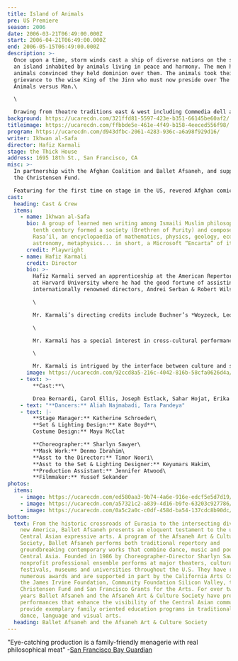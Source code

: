 ```yaml
---
title: Island of Animals
pre: US Premiere
season: 2006
date: 2006-03-21T06:49:00.000Z
start: 2006-04-21T06:49:00.000Z
end: 2006-05-15T06:49:00.000Z
description: >-
  Once upon a time, storm winds cast a ship of diverse nations on the shore of
  an island inhabited by animals living in peace and harmony. The men hunted the
  animals convinced they held dominion over them. The animals took their
  grievance to the wise King of the Jinn who must now preside over The Case of
  Animals versus Man.\

  \

  Drawing from theatre traditions east & west including Commedia dell arte, vaudeville, Khayal (the art of shadow puppetry evolved at Muslim court entertainments), and featuring world music, Island of Animals promises to be an entertaining performance of cross-cultural dimensions. The writing emulates the famous Sanskrit tales of Bidpai, Kalila wa Dimna and anticipates Attar’s Conference of the Birds by at least one hundred years; the Ikhwan al-Safa’s *Island of Animals* is an enlightening discovery of classical Muslim literature.
background: https://ucarecdn.com/321ffd81-5597-423e-b351-66145be60af2/
titleimage: https://ucarecdn.com/ffbbde5e-461e-4f49-b158-4eeced556f98/
program: https://ucarecdn.com/d943dfbc-2061-4283-936c-a6a98f929d16/
writer: Ikhwan al-Safa
director: Hafiz Karmali
stage: the Thick House
address: 1695 18th St., San Francisco, CA
misc: >-
  In partnership with the Afghan Coalition and Ballet Afsaneh, and support from
  the Christensen Fund.

  Featuring for the first time on stage in the US, revered Afghan comic, Azizullah Hadaf
cast:
  heading: Cast & Crew
  items:
    - name: Ikhwan al-Safa
      bio: A group of learned men writing among Ismaili Muslim philosophers of the
        tenth century formed a society (Brethren of Purity) and composed the
        Rasa’il, an encyclopaedia of mathematics, physics, geology, ecology,
        astronomy, metaphysics... in short, a Microsoft “Encarta” of its time.
      credit: Playwright
    - name: Hafiz Karmali
      credit: Director
      bio: >-
        Hafiz Karmali served an apprenticeship at the American Repertory Theatre
        at Harvard University where he had the good fortune of assisting
        internationally renowned directors, Andrei Serban & Robert Wilson.\

        \

        Mr. Karmali’s directing credits include Buchner’s *Woyzeck, Leonce & Lena*; Garcia Lorca’s *The Shoemaker’s Prodigious Wife* (Festival Avignon-Off, France); Attar’s *Conference of the Birds*(Ismaili Centre, London); Carlo Gozzi’s *Love of Three Oranges & Raven*(Montreal); Ikhwan al-Safa’s *Island of Animals* (Ismaili Centre, London); *Jamatkhanas: A Journey I & II*(video documentaries on Islamic Architecture); *Caravane de la Paix* (UNESCO, Paris).\

        \

        Mr. Karmali has a special interest in cross-cultural performances with a view to showcasing indigenous performing arts of the Islamic world. To this end, he has directed *Azaan*– a court entertainment in collaboration with performers from Ismaili communities in London and Tajikistan (Guest of Honour: His Highness the Aga Khan);*Rumi x 7*–*Tales from the Mathnavi* sponsored by the EEC with an acting company in Uzbekistan;*Water for Life*, AKF London, in collaboration with a dance company from Gujarat (Guest of Honour: Princess Zahra Aga Khan); and with folk artists of Karimabad, Hunza,*Legend of the Baltit Fort*– a dance-theatre programme sponsored by the Aga Khan Trust for Culture (AKTC), hosted by His Highness and Prince Amyn.\

        \

        Mr. Karmali is intrigued by the interface between culture and social development as apparent in past assignments as a consultant for the UNDP (Samarkand) and AKTC (the Silk Route Project). Hafiz served as a Relief Officer for Focus Humanitarian Assistance (affiliated with the AKDN) as a member of the pioneering team that implemented Project Afghanistan in Kabul, Pul-i-Khumri & Badakhshan (October 1996 – June 1997 during the Taliban regime). Hafiz also served as a member of the organising team for His Highness the Aga Khan’s visits to Tajikistan (May 1995) & Afghanistan (Sept. 1998). A recipient of an AKF International Scholarship, Hafiz spent one year conducting research in Iran and is currently based in Paris where at Ecole Pratique des Hautes Etudes (Sorbonne) he is finalising his doctorate thesis on classical Ismaili philosophy.
      image: https://ucarecdn.com/92ccd8a5-216c-4042-816b-58cfa0626d4a/
    - text: >-
        **Cast:**\

        Drea Bernardi, Carol Ellis, Joseph Estlack, Sahar Hojat, Erika Salazar, John Sousa, Shruti S. Tewari
    - text: "**Dancers:** Aliah Najmabadi, Tara Pandeya"
    - text: |-
        **Stage Manager:** Katherine Schroeder\
        **Set & Lighting Design:** Kate Boyd**\
        Costume Design:** Mayu McClat

        **Choreographer:** Sharlyn Sawyer\
        **Mask Work:** Denmo Ibrahim\
        **Asst to the Director:** Timor Noori\
        **Asst to the Set & Lighting Designer:** Keyumars Hakim\
        **Production Assistant:** Jennifer Atwood\
        **Filmmaker:** Yussef Sekander
photos:
  items:
    - image: https://ucarecdn.com/ed580aa3-9b74-4a6e-916e-edcf5e5d7d19/
    - image: https://ucarecdn.com/a57321c2-a839-4d16-b9fe-63203c927786/
    - image: https://ucarecdn.com/0a5c2a0c-c0df-458d-ba54-137cdc8b90dc/
bottom:
  text: From the historic crossroads of Eurasia to the intersecting diversity of a
    new America, Ballet Afsaneh presents an eloquent testament to the unique
    Central Asian expressive arts. A program of the Afsaneh Art & Culture
    Society, Ballet Afsaneh performs both traditional repertory and
    groundbreaking contemporary works that combine dance, music and poetry of
    Central Asia. Founded in 1986 by Choreographer-Director Sharlyn Sawyer, the
    nonprofit professional ensemble performs at major theaters, cultural
    festivals, museums and universities throughout the U.S. They have received
    numerous awards and are supported in part by the California Arts Council,
    the James Irvine Foundation, Community Foundation Silicon Valley, the
    Christensen Fund and San Francisco Grants for the Arts. For over twenty
    years Ballet Afsaneh and the Afsaneh Art & Culture Society have presented
    performances that enhance the visibility of the Central Asian community and
    provide exemplary family oriented education programs in traditional music,
    dance, language and visual arts.
  heading: Ballet Afsaneh and the Afsaneh Art & Culture Society
---
```

"Eye-catching production is a family-friendly menagerie with real philosophical meat" -[San Francisco Bay Guardian](http://www.goldenthread.org/oldsite/content/review_island.html)